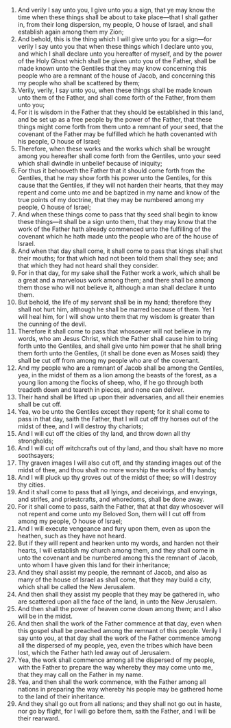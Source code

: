 1. And verily I say unto you, I give unto you a sign, that ye may know the time when these things shall be about to take place—that I shall gather in, from their long dispersion, my people, O house of Israel, and shall establish again among them my Zion;
2. And behold, this is the thing which I will give unto you for a sign—for verily I say unto you that when these things which I declare unto you, and which I shall declare unto you hereafter of myself, and by the power of the Holy Ghost which shall be given unto you of the Father, shall be made known unto the Gentiles that they may know concerning this people who are a remnant of the house of Jacob, and concerning this my people who shall be scattered by them;
3. Verily, verily, I say unto you, when these things shall be made known unto them of the Father, and shall come forth of the Father, from them unto you;
4. For it is wisdom in the Father that they should be established in this land, and be set up as a free people by the power of the Father, that these things might come forth from them unto a remnant of your seed, that the covenant of the Father may be fulfilled which he hath covenanted with his people, O house of Israel;
5. Therefore, when these works and the works which shall be wrought among you hereafter shall come forth from the Gentiles, unto your seed which shall dwindle in unbelief because of iniquity;
6. For thus it behooveth the Father that it should come forth from the Gentiles, that he may show forth his power unto the Gentiles, for this cause that the Gentiles, if they will not harden their hearts, that they may repent and come unto me and be baptized in my name and know of the true points of my doctrine, that they may be numbered among my people, O house of Israel;
7. And when these things come to pass that thy seed shall begin to know these things—it shall be a sign unto them, that they may know that the work of the Father hath already commenced unto the fulfilling of the covenant which he hath made unto the people who are of the house of Israel.
8. And when that day shall come, it shall come to pass that kings shall shut their mouths; for that which had not been told them shall they see; and that which they had not heard shall they consider.
9. For in that day, for my sake shall the Father work a work, which shall be a great and a marvelous work among them; and there shall be among them those who will not believe it, although a man shall declare it unto them.
10. But behold, the life of my servant shall be in my hand; therefore they shall not hurt him, although he shall be marred because of them. Yet I will heal him, for I will show unto them that my wisdom is greater than the cunning of the devil.
11. Therefore it shall come to pass that whosoever will not believe in my words, who am Jesus Christ, which the Father shall cause him to bring forth unto the Gentiles, and shall give unto him power that he shall bring them forth unto the Gentiles, (it shall be done even as Moses said) they shall be cut off from among my people who are of the covenant.
12. And my people who are a remnant of Jacob shall be among the Gentiles, yea, in the midst of them as a lion among the beasts of the forest, as a young lion among the flocks of sheep, who, if he go through both treadeth down and teareth in pieces, and none can deliver.
13. Their hand shall be lifted up upon their adversaries, and all their enemies shall be cut off.
14. Yea, wo be unto the Gentiles except they repent; for it shall come to pass in that day, saith the Father, that I will cut off thy horses out of the midst of thee, and I will destroy thy chariots;
15. And I will cut off the cities of thy land, and throw down all thy strongholds;
16. And I will cut off witchcrafts out of thy land, and thou shalt have no more soothsayers;
17. Thy graven images I will also cut off, and thy standing images out of the midst of thee, and thou shalt no more worship the works of thy hands;
18. And I will pluck up thy groves out of the midst of thee; so will I destroy thy cities.
19. And it shall come to pass that all lyings, and deceivings, and envyings, and strifes, and priestcrafts, and whoredoms, shall be done away.
20. For it shall come to pass, saith the Father, that at that day whosoever will not repent and come unto my Beloved Son, them will I cut off from among my people, O house of Israel;
21. And I will execute vengeance and fury upon them, even as upon the heathen, such as they have not heard.
22. But if they will repent and hearken unto my words, and harden not their hearts, I will establish my church among them, and they shall come in unto the covenant and be numbered among this the remnant of Jacob, unto whom I have given this land for their inheritance;
23. And they shall assist my people, the remnant of Jacob, and also as many of the house of Israel as shall come, that they may build a city, which shall be called the New Jerusalem.
24. And then shall they assist my people that they may be gathered in, who are scattered upon all the face of the land, in unto the New Jerusalem.
25. And then shall the power of heaven come down among them; and I also will be in the midst.
26. And then shall the work of the Father commence at that day, even when this gospel shall be preached among the remnant of this people. Verily I say unto you, at that day shall the work of the Father commence among all the dispersed of my people, yea, even the tribes which have been lost, which the Father hath led away out of Jerusalem.
27. Yea, the work shall commence among all the dispersed of my people, with the Father to prepare the way whereby they may come unto me, that they may call on the Father in my name.
28. Yea, and then shall the work commence, with the Father among all nations in preparing the way whereby his people may be gathered home to the land of their inheritance.
29. And they shall go out from all nations; and they shall not go out in haste, nor go by flight, for I will go before them, saith the Father, and I will be their rearward.
